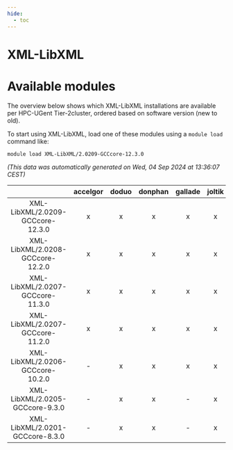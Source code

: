 ```yaml
---
hide:
  - toc
---
```


XML-LibXML
==========

# Available modules


The overview below shows which XML-LibXML installations are available per HPC-UGent Tier-2cluster, ordered based on software version (new to old).

To start using XML-LibXML, load one of these modules using a `module load` command like:

```shell
module load XML-LibXML/2.0209-GCCcore-12.3.0
```

*(This data was automatically generated on Wed, 04 Sep 2024 at 13:36:07 CEST)*  

| |accelgor|doduo|donphan|gallade|joltik|shinx|skitty|
| :---: | :---: | :---: | :---: | :---: | :---: | :---: | :---: |
|XML-LibXML/2.0209-GCCcore-12.3.0|x|x|x|x|x|x|x|
|XML-LibXML/2.0208-GCCcore-12.2.0|x|x|x|x|x|-|x|
|XML-LibXML/2.0207-GCCcore-11.3.0|x|x|x|x|x|-|x|
|XML-LibXML/2.0207-GCCcore-11.2.0|x|x|x|x|x|-|x|
|XML-LibXML/2.0206-GCCcore-10.2.0|-|x|x|x|x|-|x|
|XML-LibXML/2.0205-GCCcore-9.3.0|-|x|x|-|x|-|x|
|XML-LibXML/2.0201-GCCcore-8.3.0|-|x|x|-|x|-|x|
